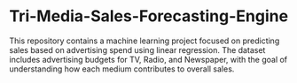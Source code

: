 # Tri-Media-Sales-Forecasting-Engine
This repository contains a machine learning project focused on predicting sales based on advertising spend using linear regression. The dataset includes advertising budgets for TV, Radio, and Newspaper, with the goal of understanding how each medium contributes to overall sales. 

